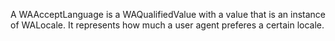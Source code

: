 A WAAcceptLanguage is a WAQualifiedValue with a value that is an instance of WALocale. It represents how much a user agent preferes a certain locale.